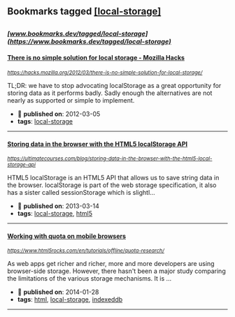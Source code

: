 ## Bookmarks tagged [[local-storage]](https://www.bookmarks.dev/search?q=[local-storage])

_<sup><sup>[www.bookmarks.dev/tagged/local-storage](https://www.bookmarks.dev/tagged/local-storage)</sup></sup>_
---
#### [There is no simple solution for local storage - Mozilla Hacks](https://hacks.mozilla.org/2012/03/there-is-no-simple-solution-for-local-storage/)
_<sup>https://hacks.mozilla.org/2012/03/there-is-no-simple-solution-for-local-storage/</sup>_

TL;DR: we have to stop advocating localStorage as a great opportunity for storing data as it performs badly. Sadly enough the alternatives are not nearly as supported or simple to implement.
* :calendar: **published on**: 2012-03-05
* **tags**: [local-storage](../tagged/local-storage.md)
---
#### [Storing data in the browser with the HTML5 localStorage API](https://ultimatecourses.com/blog/storing-data-in-the-browser-with-the-html5-local-storage-api)
_<sup>https://ultimatecourses.com/blog/storing-data-in-the-browser-with-the-html5-local-storage-api</sup>_

HTML5 localStorage is an HTML5 API that allows us to save string data in the browser. localStorage is part of the web storage specification, it also has a sister called sessionStorage which is slightl...
* :calendar: **published on**: 2013-03-14
* **tags**: [local-storage](../tagged/local-storage.md), [html5](../tagged/html5.md)
---
#### [Working with quota on mobile browsers](https://www.html5rocks.com/en/tutorials/offline/quota-research/)
_<sup>https://www.html5rocks.com/en/tutorials/offline/quota-research/</sup>_

As web apps get richer and richer, more and more developers are using browser-side storage. However, there hasn't been a major study comparing the limitations of the various storage mechanisms. It is ...
* :calendar: **published on**: 2014-01-28
* **tags**: [html](../tagged/html.md), [local-storage](../tagged/local-storage.md), [indexeddb](../tagged/indexeddb.md)
---

